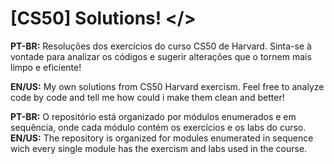 # [CS50] Solutions! </>
**PT-BR:** Resoluções dos exercícios do curso CS50 de Harvard. Sinta-se à vontade para analizar os códigos e sugerir alterações que o tornem mais limpo e eficiente!

**EN/US:** My own solutions from CS50 Harvard exercism. Feel free to analyze code by code and tell me how could i make them clean and better!

**PT-BR:** O repositório está organizado por módulos enumerados e em sequência, onde cada módulo contém os exercícios e os labs do curso.
**EN/US:** The repository is organized for modules enumerated in sequence wich every single module has the exercism and labs used in the course.
